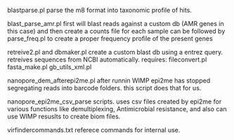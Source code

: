 blastparse.pl parse the m8 format into taxonomic profile of hits.

blast_parse_amr.pl
first will blast reads against a custom db (AMR genes in this case) and then create a counts file for each sample can be followed by parse_freq.pl to create a proper frequency profile of the present genes

retreive2.pl and dbmaker.pl
create a custom blast db using a entrez query. retreives sequences from NCBI automatically. requires:
fileconvert.pl
fasta_make.pl 
gb_utils_xml.pl

nanopore_dem_afterepi2me.pl
after runnin WIMP epi2me has stopped segregating reads into barcode folders. this script does that for us.

nanopore_epi2me_csv_parse scripts.
uses csv files created by epi2me for various functions like demultiplexing, Antimicrobial resistance, and also can use WIMP resuslts to create biom files.

virfindercommands.txt
referece commands for internal use.
